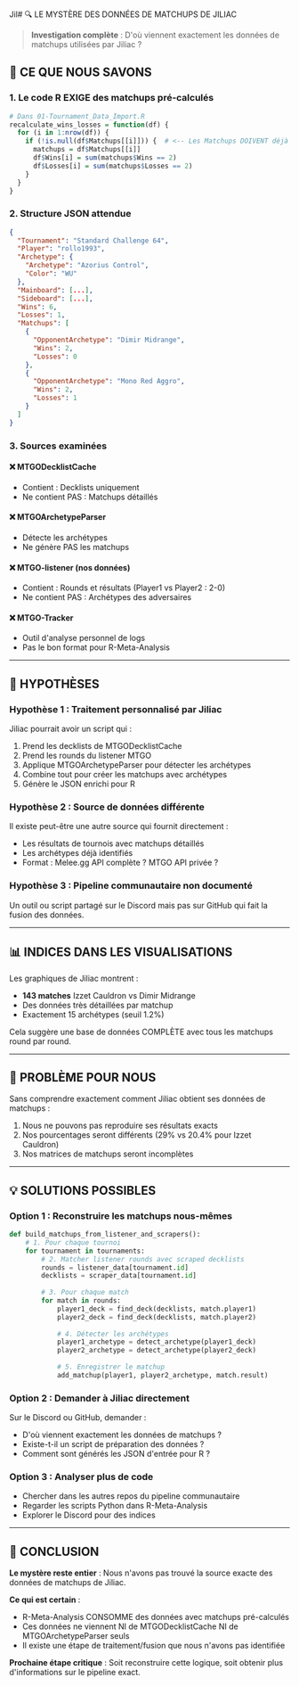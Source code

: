 Jil# 🔍 LE MYSTÈRE DES DONNÉES DE MATCHUPS DE JILIAC

> **Investigation complète** : D'où viennent exactement les données de matchups utilisées par Jiliac ?

## 🎯 CE QUE NOUS SAVONS

### 1. Le code R EXIGE des matchups pré-calculés

```r
# Dans 01-Tournament_Data_Import.R
recalculate_wins_losses = function(df) {
  for (i in 1:nrow(df)) {
    if (!is.null(df$Matchups[[i]])) {  # <-- Les Matchups DOIVENT déjà exister !
      matchups = df$Matchups[[i]]
      df$Wins[i] = sum(matchups$Wins == 2)
      df$Losses[i] = sum(matchups$Losses == 2)
    }
  }
}
```

### 2. Structure JSON attendue

```json
{
  "Tournament": "Standard Challenge 64",
  "Player": "rollo1993",
  "Archetype": {
    "Archetype": "Azorius Control",
    "Color": "WU"
  },
  "Mainboard": [...],
  "Sideboard": [...],
  "Wins": 6,
  "Losses": 1,
  "Matchups": [
    {
      "OpponentArchetype": "Dimir Midrange",
      "Wins": 2,
      "Losses": 0
    },
    {
      "OpponentArchetype": "Mono Red Aggro",
      "Wins": 2,
      "Losses": 1
    }
  ]
}
```

### 3. Sources examinées

#### ❌ MTGODecklistCache
- Contient : Decklists uniquement
- Ne contient PAS : Matchups détaillés

#### ❌ MTGOArchetypeParser  
- Détecte les archétypes
- Ne génère PAS les matchups

#### ❌ MTGO-listener (nos données)
- Contient : Rounds et résultats (Player1 vs Player2 : 2-0)
- Ne contient PAS : Archétypes des adversaires

#### ❌ MTGO-Tracker
- Outil d'analyse personnel de logs
- Pas le bon format pour R-Meta-Analysis

---

## 🤔 HYPOTHÈSES

### Hypothèse 1 : Traitement personnalisé par Jiliac

Jiliac pourrait avoir un script qui :
1. Prend les decklists de MTGODecklistCache
2. Prend les rounds du listener MTGO
3. Applique MTGOArchetypeParser pour détecter les archétypes
4. Combine tout pour créer les matchups avec archétypes
5. Génère le JSON enrichi pour R

### Hypothèse 2 : Source de données différente

Il existe peut-être une autre source qui fournit directement :
- Les résultats de tournois avec matchups détaillés
- Les archétypes déjà identifiés
- Format : Melee.gg API complète ? MTGO API privée ?

### Hypothèse 3 : Pipeline communautaire non documenté

Un outil ou script partagé sur le Discord mais pas sur GitHub qui fait la fusion des données.

---

## 📊 INDICES DANS LES VISUALISATIONS

Les graphiques de Jiliac montrent :
- **143 matches** Izzet Cauldron vs Dimir Midrange
- Des données très détaillées par matchup
- Exactement 15 archétypes (seuil 1.2%)

Cela suggère une base de données COMPLÈTE avec tous les matchups round par round.

---

## 🔴 PROBLÈME POUR NOUS

Sans comprendre exactement comment Jiliac obtient ses données de matchups :
1. Nous ne pouvons pas reproduire ses résultats exacts
2. Nos pourcentages seront différents (29% vs 20.4% pour Izzet Cauldron)
3. Nos matrices de matchups seront incomplètes

---

## 💡 SOLUTIONS POSSIBLES

### Option 1 : Reconstruire les matchups nous-mêmes
```python
def build_matchups_from_listener_and_scrapers():
    # 1. Pour chaque tournoi
    for tournament in tournaments:
        # 2. Matcher listener rounds avec scraped decklists
        rounds = listener_data[tournament.id]
        decklists = scraper_data[tournament.id]
        
        # 3. Pour chaque match
        for match in rounds:
            player1_deck = find_deck(decklists, match.player1)
            player2_deck = find_deck(decklists, match.player2)
            
            # 4. Détecter les archétypes
            player1_archetype = detect_archetype(player1_deck)
            player2_archetype = detect_archetype(player2_deck)
            
            # 5. Enregistrer le matchup
            add_matchup(player1, player2_archetype, match.result)
```

### Option 2 : Demander à Jiliac directement

Sur le Discord ou GitHub, demander :
- D'où viennent exactement les données de matchups ?
- Existe-t-il un script de préparation des données ?
- Comment sont générés les JSON d'entrée pour R ?

### Option 3 : Analyser plus de code

- Chercher dans les autres repos du pipeline communautaire
- Regarder les scripts Python dans R-Meta-Analysis
- Explorer le Discord pour des indices

---

## 📌 CONCLUSION

**Le mystère reste entier** : Nous n'avons pas trouvé la source exacte des données de matchups de Jiliac.

**Ce qui est certain** :
- R-Meta-Analysis CONSOMME des données avec matchups pré-calculés
- Ces données ne viennent NI de MTGODecklistCache NI de MTGOArchetypeParser seuls
- Il existe une étape de traitement/fusion que nous n'avons pas identifiée

**Prochaine étape critique** : Soit reconstruire cette logique, soit obtenir plus d'informations sur le pipeline exact.